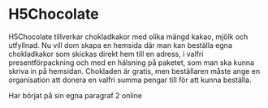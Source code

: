 # H5Chocolate

H5Chocolate tillverkar chokladkakor med olika mängd kakao, mjölk och utfyllnad.
Nu vill dom skapa en hemsida där man kan beställa egna chokladkakor som skickas direkt hem till en adress, i valfri presentförpackning och med en hälsning på paketet, som man ska kunna skriva in på hemsidan. Chokladen är gratis, men beställaren måste ange en organisation att donera en valfri summa pengar till för att kunna beställa. 

Har börjat på sin egna paragraf 2 online
